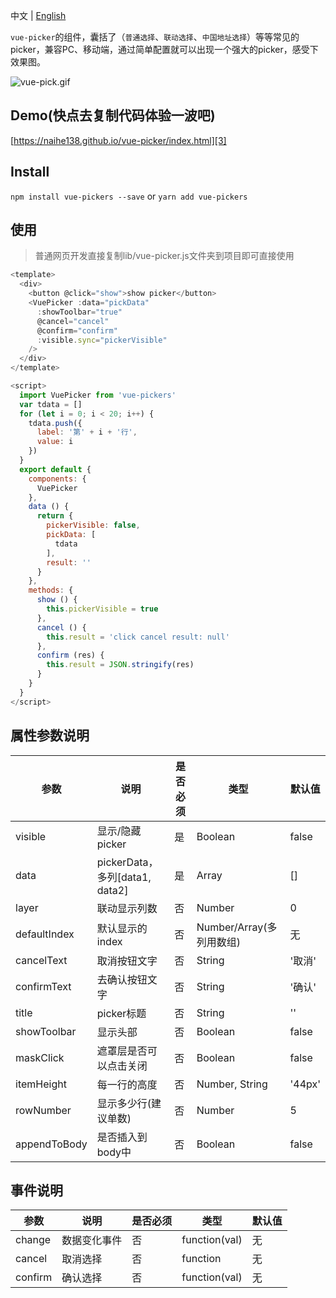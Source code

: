 中文 | [English](https://github.com/naihe138/vue-picker/blob/master/README-en.md)


`vue-picker`的组件，囊括了（`普通选择`、`联动选择`、`中国地址选择`）等等常见的picker，兼容PC、移动端，通过简单配置就可以出现一个强大的picker，感受下效果图。


![vue-pick.gif][1]


## Demo(快点去复制代码体验一波吧)

[https://naihe138.github.io/vue-picker/index.html][3]


## Install

`npm install vue-pickers --save` or `yarn add vue-pickers`


## 使用

> 普通网页开发直接复制lib/vue-picker.js文件夹到项目即可直接使用

````javascript
<template>
  <div>
    <button @click="show">show picker</button>
    <VuePicker :data="pickData"
      :showToolbar="true"
      @cancel="cancel"
      @confirm="confirm"
      :visible.sync="pickerVisible"
    />
  </div>
</template>

<script>
  import VuePicker from 'vue-pickers'
  var tdata = []
  for (let i = 0; i < 20; i++) {
    tdata.push({
      label: '第' + i + '行',
      value: i
    })
  }
  export default {
    components: {
      VuePicker
    },
    data () {
      return {
        pickerVisible: false,
        pickData: [
          tdata
        ],
        result: ''
      }
    },
    methods: {
      show () {
        this.pickerVisible = true
      },
      cancel () {
        this.result = 'click cancel result: null'
      },
      confirm (res) {
        this.result = JSON.stringify(res)
      }
    }
  }
</script>
````

## 属性参数说明

参数 | 说明 | 是否必须 | 类型 |默认值
---- | --- | --- | --- | ---
visible | 显示/隐藏picker | 是 | Boolean | false
data | pickerData，多列[data1, data2]  | 是 | Array | []
layer | 联动显示列数  | 否 | Number | 0
defaultIndex | 默认显示的index  | 否 | Number/Array(多列用数组) | 无
cancelText | 取消按钮文字  | 否 | String | '取消'
confirmText | 去确认按钮文字  | 否 | String | '确认'
title | picker标题  | 否 | String | ''
showToolbar | 显示头部  | 否 | Boolean | false
maskClick | 遮罩层是否可以点击关闭  | 否 | Boolean | false
itemHeight | 每一行的高度 | 否 | Number, String | '44px'
rowNumber | 显示多少行(建议单数) | 否 | Number | 5
appendToBody | 是否插入到body中 | 否 | Boolean | false

## 事件说明

参数 | 说明 | 是否必须 | 类型 |默认值
---- | --- | --- | --- | ---
change | 数据变化事件 | 否 | function(val) | 无
cancel | 取消选择 | 否 | function | 无
confirm | 确认选择  | 否 | function(val) | 无


[1]: http://ypimg.naice.me/vue-picker.gif
[3]: https://naihe138.github.io/vue-picker/index.html
